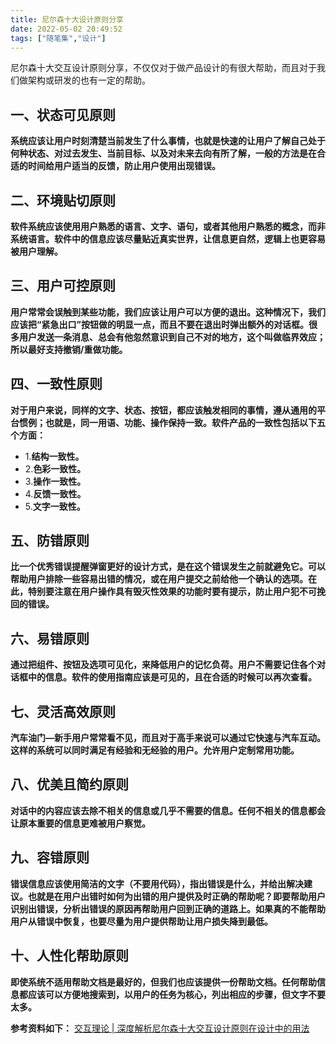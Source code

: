 ```yaml
---
title: 尼尔森十大设计原则分享
date: 2022-05-02 20:49:52
tags: ["随笔集","设计"]
---
```


尼尔森十大交互设计原则分享，不仅仅对于做产品设计的有很大帮助，而且对于我们做架构或研发的也有一定的帮助。
<!--more-->

## 一、状态可见原则
**系统应该让用户时刻清楚当前发生了什么事情，也就是快速的让用户了解自己处于何种状态、对过去发生、当前目标、以及对未来去向有所了解，一般的方法是在合适的时间给用户适当的反馈，防止用户使用出现错误。**


## 二、环境贴切原则
**软件系统应该使用用户熟悉的语言、文字、语句，或者其他用户熟悉的概念，而非系统语言。软件中的信息应该尽量贴近真实世界，让信息更自然，逻辑上也更容易被用户理解。**

## 三、用户可控原则
**用户常常会误触到某些功能，我们应该让用户可以方便的退出。这种情况下，我们应该把“紧急出口”按钮做的明显一点，而且不要在退出时弹出额外的对话框。很多用户发送一条消息、总会有他忽然意识到自己不对的地方，这个叫做临界效应；所以最好支持撤销/重做功能。**

## 四、一致性原则
**对于用户来说，同样的文字、状态、按钮，都应该触发相同的事情，遵从通用的平台惯例；也就是，同一用语、功能、操作保持一致。软件产品的一致性包括以下五个方面：**

- 1.**结构一致性。**
- 2.**色彩一致性。**
- 3.**操作一致性。**
- 4.**反馈一致性。**
- 5.**文字一致性。**

## 五、防错原则
**比一个优秀错误提醒弹窗更好的设计方式，是在这个错误发生之前就避免它。可以帮助用户排除一些容易出错的情况，或在用户提交之前给他一个确认的选项。在此，特别要注意在用户操作具有毁灭性效果的功能时要有提示，防止用户犯不可挽回的错误。**

## 六、易错原则
**通过把组件、按钮及选项可见化，来降低用户的记忆负荷。用户不需要记住各个对话框中的信息。软件的使用指南应该是可见的，且在合适的时候可以再次查看。**

## 七、灵活高效原则
**汽车油门—新手用户常常看不见，而且对于高手来说可以通过它快速与汽车互动。这样的系统可以同时满足有经验和无经验的用户。允许用户定制常用功能。**

## 八、优美且简约原则
**对话中的内容应该去除不相关的信息或几乎不需要的信息。任何不相关的信息都会让原本重要的信息更难被用户察觉。**

## 九、容错原则
**错误信息应该使用简洁的文字（不要用代码），指出错误是什么，并给出解决建议。也就是在用户出错时如何为出错的用户提供及时正确的帮助呢？即要帮助用户识别出错误，分析出错误的原因再帮助用户回到正确的道路上。如果真的不能帮助用户从错误中恢复，也要尽量为用户提供帮助让用户损失降到最低。**

## 十、人性化帮助原则
**即使系统不适用帮助文档是最好的，但我们也应该提供一份帮助文档。任何帮助信息都应该可以方便地搜索到，以用户的任务为核心，列出相应的步骤，但文字不要太多。**



**参考资料如下：**
[交互理论 | 深度解析尼尔森十大交互设计原则在设计中的用法](http://www.woshipm.com/ucd/897458.html#:~:text=%E4%BA%8C%E3%80%81%E5%B0%BC%E5%B0%94%E6%A3%AE%E5%8D%81%E5%A4%A7%E4%BA%A4%E4%BA%92%E8%AE%BE%E8%AE%A1%E5%8E%9F%E5%88%99%E6%B7%B1%E5%BA%A6%E8%A7%A3%E6%9E%90%EF%BC%9A%201%20%E5%8E%9F%E5%88%99%E4%B8%80%EF%BC%9A%E7%8A%B6%E6%80%81%E5%8F%AF%E8%A7%81%E5%8E%9F%E5%88%99%EF%BC%88Visibility%20of%20syste%20...%202%20%E5%8E%9F%E5%88%99%E4%BA%8C%EF%BC%9A%E7%8E%AF%E5%A2%83%E8%B4%B4%E5%88%87%E5%8E%9F%E5%88%99%EF%BC%88Match,users%20recognize%2C%20...%2010%20%E5%8E%9F%E5%88%99%E5%8D%81%EF%BC%9A%E4%BA%BA%E6%80%A7%E5%8C%96%E5%B8%AE%E5%8A%A9%E5%8E%9F%E5%88%99%EF%BC%88Help%20and%20documenta%20)